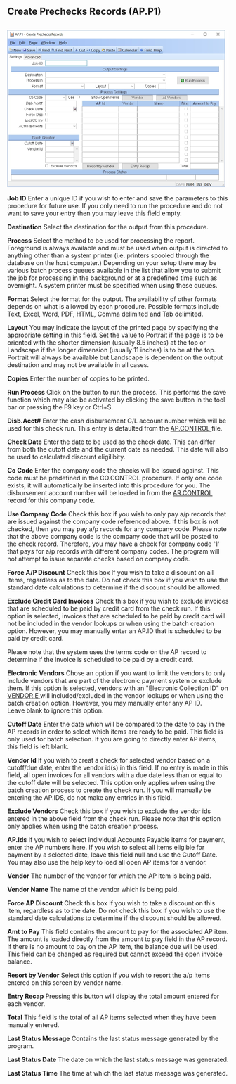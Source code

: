 ##  Create Prechecks Records (AP.P1)

<PageHeader />

##

![](./AP-P1-1.jpg)

**Job ID** Enter a unique ID if you wish to enter and save the parameters to
this procedure for future use. If you only need to run the procedure and do
not want to save your entry then you may leave this field empty.  
  
**Destination** Select the destination for the output from this procedure.  
  
**Process** Select the method to be used for processing the report. Foreground
is always available and must be used when output is directed to anything other
than a system printer (i.e. printers spooled through the database on the host
computer.) Depending on your setup there may be various batch process queues
available in the list that allow you to submit the job for processing in the
background or at a predefined time such as overnight. A system printer must be
specified when using these queues.  
  
**Format** Select the format for the output. The availability of other formats
depends on what is allowed by each procedure. Possible formats include Text,
Excel, Word, PDF, HTML, Comma delimited and Tab delimited.  
  
**Layout** You may indicate the layout of the printed page by specifying the
appropriate setting in this field. Set the value to Portrait if the page is to
be oriented with the shorter dimension (usually 8.5 inches) at the top or
Landscape if the longer dimension (usually 11 inches) is to be at the top.
Portrait will always be available but Landscape is dependent on the output
destination and may not be available in all cases.  
  
**Copies** Enter the number of copies to be printed.  
  
**Run Process** Click on the button to run the process. This performs the save
function which may also be activated by clicking the save button in the tool
bar or pressing the F9 key or Ctrl+S.  
  
**Disb.Acct#** Enter the cash disbursement G/L account number which will be used for this check run. This entry is defaulted from the [ AP.CONTROL ](../../../../../../rover/AP-OVERVIEW/AP-ENTRY/AP-E/CHECKS-E/AP-CONTROL) file.   
  
**Check Date** Enter the date to be used as the check date. This can differ
from both the cutoff date and the current date as needed. This date will also
be used to calculated discount eligilibity.  
  
**Co Code** Enter the company code the checks will be issued against. This code must be predefined in the CO.CONTROL procedure. If only one code exists, it will automatically be inserted into this procedure for you. The disbursement account number will be loaded in from the [ AR.CONTROL ](../../../../../../rover/AP-OVERVIEW/AP-ENTRY/CHECKS-E4/AR-CONTROL) record for this company code.   
  
**Use Company Code** Check this box if you wish to only pay a/p records that
are issued against the company code referenced above. If this box is not
checked, then you may pay a/p records for any company code. Please note that
the above company code is the company code that will be posted to the check
record. Therefore, you may have a check for company code '1' that pays for a/p
records with different company codes. The program will not attempt to issue
separate checks based on company code.  
  
**Force A/P Discount** Check this box If you wish to take a discount on all
items, regardless as to the date. Do not check this box if you wish to use the
standard date calculations to determine if the discount should be allowed.  
  
**Exclude Credit Card Invoices** Check this box if you wish to exclude
invoices that are scheduled to be paid by credit card from the check run. If
this option is selected, invoices that are scheduled to be paid by credit card
will not be included in the vendor lookups or when using the batch creation
option. However, you may manually enter an AP.ID that is scheduled to be paid
by credit card.  
  
Please note that the system uses the terms code on the AP record to determine
if the invoice is scheduled to be paid by a credit card.  
  
**Electronic Vendors** Chose an option if you want to limit the vendors to only include vendors that are part of the electronic payment system or exclude them. If this option is selected, vendors with an "Electronic Collection ID" on [ VENDOR.E ](../../../../../../rover/AP-OVERVIEW/AP-ENTRY/VENDOR-E) will included/excluded in the vendor lookups or when using the batch creation option. However, you may manually enter any AP ID.   
Leave blank to ignore this option.  
  
**Cutoff Date** Enter the date which will be compared to the date to pay in
the AP records in order to select which items are ready to be paid. This field
is only used for batch selection. If you are going to directly enter AP items,
this field is left blank.  
  
**Vendor Id** If you wish to creat a check for selected vendor based on a
cutoff/due date, enter the vendor id(s) in this field. If no entry is made in
this field, all open invoices for all vendors with a due date less than or
equal to the cutoff date will be selected. This option only applies when using
the batch creation process to create the check run. If you will manually be
entering the AP.IDS, do not make any entries in this field.  
  
**Exclude Vendors** Check this box if you wish to exclude the vendor ids
entered in the above field from the check run. Please note that this option
only applies when using the batch creation process.  
  
**AP.Ids** If you wish to select individual Accounts Payable items for
payment, enter the AP numbers here. If you wish to select all items eligible
for payment by a selected date, leave this field null and use the Cutoff Date.
You may also use the help key to load all open AP items for a vendor.  
  
**Vendor** The number of the vendor for which the AP item is being paid.  
  
**Vendor Name** The name of the vendor which is being paid.  
  
**Force AP Discount** Check this box If you wish to take a discount on this
item, regardless as to the date. Do not check this box if you wish to use the
standard date calculations to determine if the discount should be allowed.  
  
**Amt to Pay** This field contains the amount to pay for the associated AP
item. The amount is loaded directly from the amount to pay field in the AP
record. If there is no amount to pay on the AP item, the balance due will be
used. This field can be changed as required but cannot exceed the open invoice
balance.  
  
**Resort by Vendor** Select this option if you wish to resort the a/p items
entered on this screen by vendor name.  
  
**Entry Recap** Pressing this button will display the total amount entered for
each vendor.  
  
**Total** This field is the total of all AP items selected when they have been
manually entered.  
  
**Last Status Message** Contains the last status message generated by the
program.  
  
**Last Status Date** The date on which the last status message was generated.  
  
**Last Status Time** The time at which the last status message was generated.  
  
  
<badge text= "Version 8.10.57" vertical="middle" />

<PageFooter />